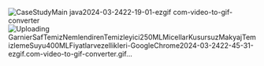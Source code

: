 ![CaseStudyMain java2024-03-2422-19-01-ezgif com-video-to-gif-converter](https://github.com/Snmzgrkn/CaseStudy/assets/56911478/5ae362c2-6c37-40de-9e3a-15cbf44f71b8)
![Uploading GarnierSafTemizNemlendirenTemizleyici250MLMicellarKusursuzMakyajTemizlemeSuyu400MLFiyatlarvezellikleri-GoogleChrome2024-03-2422-45-31-ezgif.com-video-to-gif-converter.gif…]()

